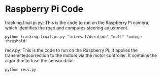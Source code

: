 <h1>Raspberry Pi Code</h1>

tracking.final.pi.py: This is the code to run on the Raspberry Pi camera, which identifies the road and computes steering adjustment. 

<code>python tracking.final.pi.py "interval/duration" "null" "outage threshold" </code>

recv.py: This is the code to run on the Raspberry Pi. It applies the transmittedcorrection to the motors via the motor controller. It contains the algorithm to fuse the sensor data. 

<code>python recv.py</code>